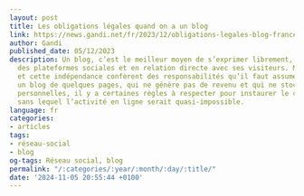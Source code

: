```yaml
---
layout: post
title: Les obligations légales quand on a un blog
link: https://news.gandi.net/fr/2023/12/obligations-legales-blog-france
author: Gandi
published_date: 05/12/2023
description: Un blog, c’est le meilleur moyen de s’exprimer librement, en toute indépendance
  des plateformes sociales et en relation directe avec ses visiteurs. Mais cette liberté
  et cette indépendance confèrent des responsabilités qu’il faut assumer. Même avec
  un blog de quelques pages, qui ne génère pas de revenu et qui ne stocke pas de données
  personnelles, il y a certaines règles à respecter pour instaurer le climat de confiance,
  sans lequel l’activité en ligne serait quasi-impossible.
language: fr
categories:
- articles
tags:
- réseau-social
- blog
og-tags: Réseau social, blog
permalink: "/:categories/:year/:month/:day/:title/"
date: '2024-11-05 20:55:44 +0100'
---
```

